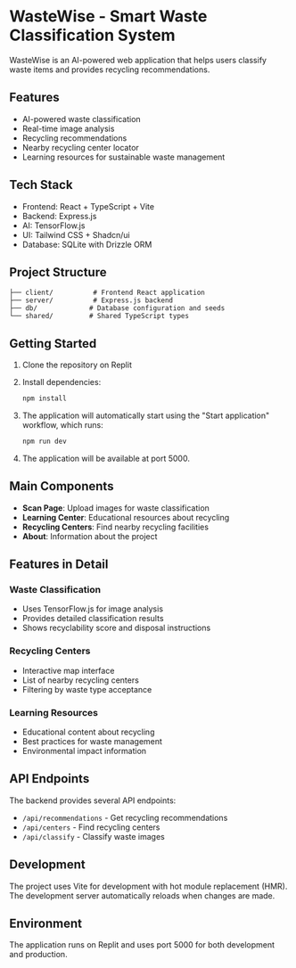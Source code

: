 
# WasteWise - Smart Waste Classification System

WasteWise is an AI-powered web application that helps users classify waste items and provides recycling recommendations.

## Features

- AI-powered waste classification
- Real-time image analysis
- Recycling recommendations
- Nearby recycling center locator
- Learning resources for sustainable waste management

## Tech Stack

- Frontend: React + TypeScript + Vite
- Backend: Express.js
- AI: TensorFlow.js
- UI: Tailwind CSS + Shadcn/ui
- Database: SQLite with Drizzle ORM

## Project Structure

```
├── client/          # Frontend React application
├── server/          # Express.js backend
├── db/             # Database configuration and seeds
└── shared/         # Shared TypeScript types
```

## Getting Started

1. Clone the repository on Replit
2. Install dependencies:
   ```bash
   npm install
   ```

3. The application will automatically start using the "Start application" workflow, which runs:
   ```bash
   npm run dev
   ```

4. The application will be available at port 5000.

## Main Components

- **Scan Page**: Upload images for waste classification
- **Learning Center**: Educational resources about recycling
- **Recycling Centers**: Find nearby recycling facilities
- **About**: Information about the project

## Features in Detail

### Waste Classification
- Uses TensorFlow.js for image analysis
- Provides detailed classification results
- Shows recyclability score and disposal instructions

### Recycling Centers
- Interactive map interface
- List of nearby recycling centers
- Filtering by waste type acceptance

### Learning Resources
- Educational content about recycling
- Best practices for waste management
- Environmental impact information

## API Endpoints

The backend provides several API endpoints:

- `/api/recommendations` - Get recycling recommendations
- `/api/centers` - Find recycling centers
- `/api/classify` - Classify waste images

## Development

The project uses Vite for development with hot module replacement (HMR). The development server automatically reloads when changes are made.

## Environment

The application runs on Replit and uses port 5000 for both development and production.
